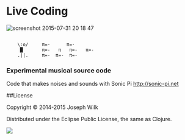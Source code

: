 # Live Coding
![screenshot 2015-07-31 20 18 47](https://cloud.githubusercontent.com/assets/9792/9014283/c705fb8e-37c1-11e5-8e14-2e7d07adbb77.png)
```
 
    \:o/     π=-      π=-
     █       π=-   π   π=-   π=-
    .||.     π=-  π=-  π=-
```

### Experimental musical source code

Code that makes noises and sounds with Sonic Pi http://sonic-pi.net

##License

Copyright © 2014-2015 Joseph Wilk

Distributed under the Eclipse Public License, the same as Clojure.

![](http://nadine-rossa.de/made-in-berlin-badge.png)

